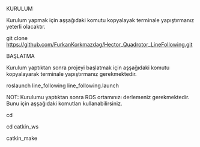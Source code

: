 KURULUM

Kurulum yapmak için aşşağıdaki komutu kopyalayak terminale yapıştırmanız yeterli olacaktır.

git clone https://github.com/FurkanKorkmazdag/Hector_Quadrotor_LineFollowing.git

BAŞLATMA

Kurulum yaptıktan sonra projeyi başlatmak için aşşağıdaki komutu kopyalayarak terminale yapıştırmanız gerekmektedir.

roslaunch line_following line_following.launch

NOT: Kurulumu yaptıktan sonra ROS ortamınızı derlemeniz gerekmektedir. Bunu için aşşağıdaki komutları kullanabilirsiniz.

cd

cd catkin_ws

catkin_make
